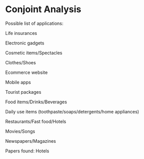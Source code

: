# Conjoint Analysis

Possible list of applications:

Life insurances

Electronic gadgets

Cosmetic items/Spectacles

Clothes/Shoes

Ecommerce website

Mobile apps

Tourist packages

Food items/Drinks/Beverages

Daily use items (toothpaste/soaps/detergents/home appliances)

Restaurants/Fast food/Hotels

Movies/Songs

Newspapers/Magazines

Papers found:
Hotels
